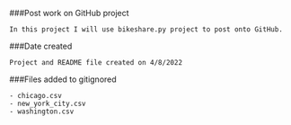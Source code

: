
###Post work on GitHub project

	In this project I will use bikeshare.py project to post onto GitHub.

###Date created

	Project and README file created on 4/8/2022


###Files added to gitignored

	- chicago.csv
	- new_york_city.csv
	- washington.csv

